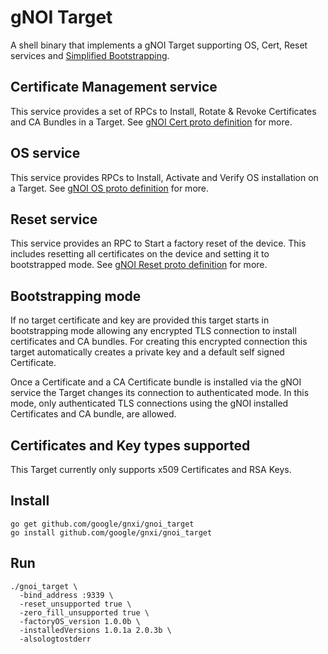 # gNOI Target

A shell binary that implements a gNOI Target supporting OS, Cert, Reset services
and [Simplified Bootstrapping](https://github.com/openconfig/gnoi/blob/master/docs/simplified_bootstrapping.md).

## Certificate Management service

This service provides a set of RPCs to Install, Rotate & Revoke Certificates and
CA Bundles in a Target. See [gNOI Cert proto definition](https://github.com/openconfig/gnoi/blob/master/cert/cert.proto) for more.

## OS service

This service provides RPCs to Install, Activate and Verify OS installation on a Target.
See [gNOI OS proto definition](https://github.com/openconfig/gnoi/blob/master/os/os.proto) for more.

## Reset service

This service provides an RPC to Start a factory reset of the device. This includes
resetting all certificates on the device and setting it to bootstrapped mode.
See [gNOI Reset proto definition](https://github.com/openconfig/gnoi/blob/master/factory_reset/reset.proto) for more.

## Bootstrapping mode

If no target certificate and key are provided this target starts in bootstrapping
mode allowing any encrypted TLS connection to install certificates and CA bundles.
For creating this encrypted connection this target automatically creates a private
key and a default self signed Certificate.

Once a Certificate and a CA Certificate bundle is installed via the gNOI service
the Target changes its connection to authenticated mode. In this mode, only
authenticated TLS connections using the gNOI installed Certificates and CA
bundle, are allowed.

## Certificates and Key types supported

This Target currently only supports x509 Certificates and RSA Keys.

## Install

```
go get github.com/google/gnxi/gnoi_target
go install github.com/google/gnxi/gnoi_target
```

## Run

```
./gnoi_target \
  -bind_address :9339 \
  -reset_unsupported true \
  -zero_fill_unsupported true \
  -factoryOS_version 1.0.0b \
  -installedVersions 1.0.1a 2.0.3b \
  -alsologtostderr
```
